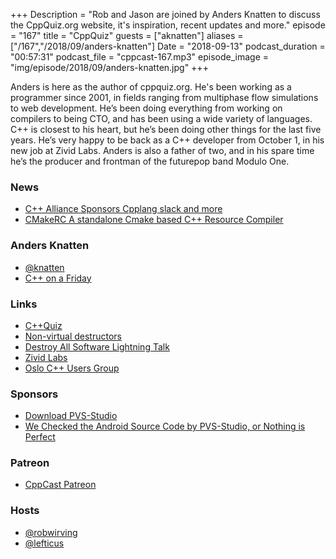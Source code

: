 +++
Description = "Rob and Jason are joined by Anders Knatten to discuss the CppQuiz.org website, it's inspiration, recent updates and more."
episode = "167"
title = "CppQuiz"
guests = ["aknatten"]
aliases = ["/167","/2018/09/anders-knatten"]
Date = "2018-09-13"
podcast_duration = "00:57:31"
podcast_file = "cppcast-167.mp3"
episode_image = "img/episode/2018/09/anders-knatten.jpg"
+++

Anders is here as the author of cppquiz.org. He's been working as a programmer since 2001, in fields ranging from multiphase flow simulations to web development. He’s been doing everything from working on compilers to being CTO, and has been using a wide variety of languages. C++ is closest to his heart, but he’s been doing other things for the last five years. He’s very happy to be back as a C++ developer from October 1, in his new job at Zivid Labs. Anders is also a father of two, and in his spare time he’s the producer and frontman of the futurepop band Modulo One.

### News ###

 - [C++ Alliance Sponsors Cpplang slack and more](https://old.reddit.com/r/cpp/comments/9dz8r5/c_alliance_sponsors_cpplang_slack_workspace_and/)
 - [CMakeRC A standalone Cmake based C++ Resource Compiler](https://github.com/vector-of-bool/cmrc)

### Anders Knatten ###

 - [@knatten](https://www.twitter.com/knatten)
 - [C++ on a Friday](https://blog.knatten.org/)

### Links ###

 - [C++Quiz](http://cppquiz.org)
 - [Non-virtual destructors](https://blog.knatten.org/2018/03/02/non-virtual-destructors/)
 - [Destroy All Software Lightning Talk](https://www.destroyallsoftware.com/talks/wat)
 - [Zivid Labs](https://www.zividlabs.com/)
 - [Oslo C++ Users Group](https://www.meetup.com/ocppug/)

### Sponsors ###

- [Download PVS-Studio](https://www.viva64.com/en/pvs-studio-download/)
- [We Checked the Android Source Code by PVS-Studio, or Nothing is Perfect](https://www.viva64.com/en/b/0579/)

### Patreon ###

- [CppCast Patreon](https://www.patreon.com/CppCast)

### Hosts ###

- [@robwirving](https://twitter.com/robwirving)
- [@lefticus](https://twitter.com/lefticus)

